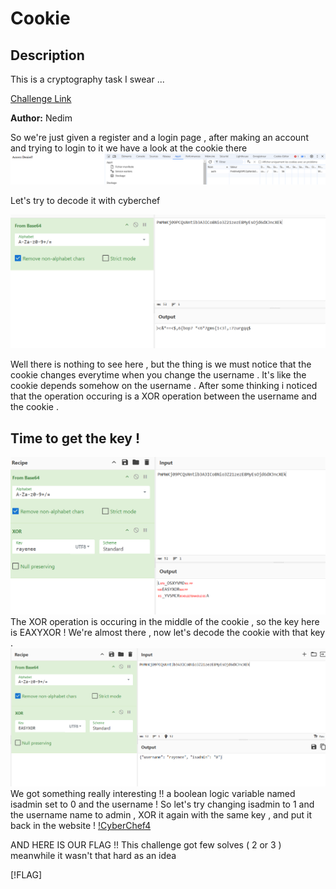 # Cookie




## Description

This is a cryptography task I swear ...

[Challenge Link](http://cookie.dh.securinets.tn/register)

**Author:** Nedim

So we're just given a register and a login page , after making an account and trying to login to it we have a look at the cookie there 
![Access Denied](https://github.com/Rayene9052/darkest-hour-ctf-writeups/blob/f2eb0f11601b7020b20fd99b0ce2c9d9fa6510d6/assets/access_denied.PNG)

Let's try to decode it with cyberchef 

![CyberChef](https://github.com/Rayene9052/darkest-hour-ctf-writeups/blob/85a46dda1a84350f59b4d8014549512e3478425c/assets/cookie1.PNG)

Well there is nothing to see here , but the thing is  we must notice that the cookie changes everytime when you change the username . It's like  the cookie  depends  somehow on  the username . After some thinking i noticed that the operation occuring is a XOR operation between the username and the cookie . 
## Time to get the key ! 
![CyberChef2](https://github.com/Rayene9052/darkest-hour-ctf-writeups/blob/5af6dd064b9ed26347d057877af1dd39b915f42c/assets/cookie2.PNG)
The XOR operation is occuring in the middle of the cookie , so the key here is EAXYXOR ! We're almost there , now let's decode the cookie with that key .
![CyberChef3](https://github.com/Rayene9052/darkest-hour-ctf-writeups/blob/9dd1d2eaaed74c2a8378883344893292f4f5eea8/assets/cookie3.PNG)
We got something really interesting !! a boolean logic variable named isadmin set to 0 and the username ! So let's try changing isadmin to 1 and the username name to admin , XOR it again with the same key , and put it back in the website !
[!CyberChef4](https://github.com/Rayene9052/darkest-hour-ctf-writeups/blob/83cd8e0a73fdc11f3ee79c9cdc49936239917416/assets/cookie4.PNG)

AND HERE IS OUR FLAG !! This challenge got few solves ( 2 or 3 ) meanwhile it wasn't that hard as an idea 

[!FLAG]